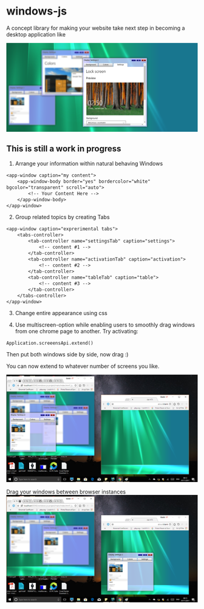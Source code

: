 # windows-js
A concept library for making your website take next step in becoming a desktop application like

![Example : Single Screen, Single Focus Desktop App](https://raw.githubusercontent.com/DanielSuissa/windows-js/master/images/single_screen.PNG)

## This is still a work in progress

1. Arrange your information within natural behaving Windows
```
<app-window caption="my content">
    <app-window-body border="yes" bordercolor="white" bgcolor="transparent" scroll="auto">
        <!-- Your Content Here -->
    </app-window-body>
</app-window>
```

2. Group related topics by creating Tabs
```
<app-window caption="exprerimental tabs">
    <tabs-controller>
        <tab-controller name="settingsTab" caption="settings">
            <!-- content #1 -->
        </tab-controller>
        <tab-controller name="activationTab" caption="activation">
            <!-- content #2 -->
        </tab-controller>
        <tab-controller name="tableTab" caption="table">
            <!-- content #3 -->
        </tab-controller>
    </tabs-controller>
</app-window>
```

3. Change entire appearance using css

4. Use multiscreen-option while enabling users to smoothly drag windows from one chrome page to another.
Try activating:
```
Application.screeensApi.extend()
```
Then put both windows side by side,
now drag :)

You can now extend to whatever number of screens you like.


![Example : Double Screen Desktop App](https://raw.githubusercontent.com/DanielSuissa/windows-js/master/images/multiscreen1.png)

Drag your windows between browser instances
![Example : Double Screen Desktop App](https://raw.githubusercontent.com/DanielSuissa/windows-js/master/images/multiscreen2.png)
